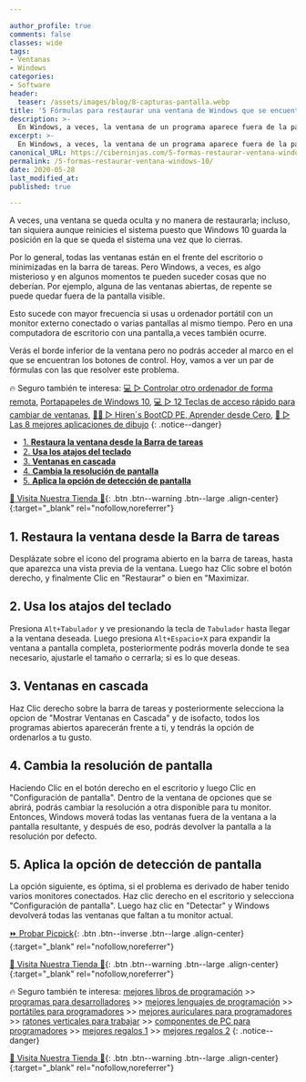 ```yaml
---

author_profile: true
comments: false
classes: wide
tags:
- Ventanas
- Windows
categories:
- Software
header:
  teaser: /assets/images/blog/8-capturas-pantalla.webp
title: '5 Fórmulas para restaurar una ventana de Windows que se encuentra oculta del escritorio'
description: >-
  En Windows, a veces, la ventana de un programa aparece fuera de la pantalla y el mouse no es capaz de alcanzarla; aquí tienes las 5 mejores formas de restaurar una ventana al área visible.
excerpt: >-
  En Windows, a veces, la ventana de un programa aparece fuera de la pantalla y el mouse no es capaz de alcanzarla; aquí tienes las 5 mejores formas de restaurar una ventana al área visible.
canonical_URL: https://ciberninjas.com/5-formas-restaurar-ventana-windows-10/
permalink: /5-formas-restaurar-ventana-windows-10/
date: 2020-05-28
last_modified_at: 
published: true

---
```


A veces, una ventana se queda oculta y no manera de restaurarla; incluso, tan siquiera aunque reinicies el sistema puesto que Windows 10 guarda la posición en la que se queda el sistema una vez que lo cierras.

Por lo general, todas las ventanas están en el frente del escritorio o minimizadas en la barra de tareas. Pero Windows, a veces, es algo misterioso y en algunos momentos te pueden suceder cosas que no deberían. Por ejemplo, alguna de las ventanas abiertas, de repente se puede quedar fuera de la pantalla visible.

Esto sucede con mayor frecuencia si usas u ordenador portátil con un monitor externo conectado o varias pantallas al mismo tiempo. Pero en una computadora de escritorio con una pantalla,a veces también ocurre.

Verás el borde inferior de la ventana pero no podrás acceder al marco en el que se encuentran los botones de control. Hoy, vamos a ver un par de fórmulas con las que resolver este problema.

🔥 Seguro también te interesa: [💻 ▷ Controlar otro ordenador de forma remota](/ayuda-control-remoto-windows-10/), [Portapapeles de Windows 10](/portapapeles-windows-10/), [💻 ▷ 12 Teclas de acceso rápido para cambiar de ventanas](/atajos-teclado-ventanas-windows-10/), [👩‍🔧 ▷ Hiren´s BootCD PE, Aprender desde Cero](/hirens-bootcd-pe/), [🥇 ▷ Las 8 mejores aplicaciones de dibujo](/mejor-software-dibujo-windows-android/)
{: .notice--danger}
- [1. **Restaura la ventana desde la Barra de tareas**](#1-restaura-la-ventana-desde-la-barra-de-tareas)
- [2. **Usa los atajos del teclado**](#2-usa-los-atajos-del-teclado)
- [3. **Ventanas en cascada**](#3-ventanas-en-cascada)
- [4. **Cambia la resolución de pantalla**](#4-cambia-la-resoluci%c3%b3n-de-pantalla)
- [5. **Aplica la opción de detección de pantalla**](#5-aplica-la-opci%c3%b3n-de-detecci%c3%b3n-de-pantalla)

[🎁 Visita Nuestra Tienda 🎁](https://www.amazon.es/shop/cibercursos){: .btn .btn--warning .btn--large .align-center}{:target="_blank" rel="nofollow,noreferrer"}

## 1. **Restaura la ventana desde la Barra de tareas**

Desplázate sobre el icono del programa abierto en la barra de tareas, hasta que aparezca una vista previa de la ventana. Luego haz Clic sobre el botón derecho, y finalmente Clic en "Restaurar" o bien en "Maximizar.

## 2. **Usa los atajos del teclado**

Presiona `Alt+Tabulador` y ve presionando la tecla de `Tabulador` hasta llegar a la ventana deseada. Luego presiona `Alt+Espacio+X` para expandir la ventana a pantalla completa, posteriormente podrás moverla donde te sea necesario, ajustarle el tamaño o cerrarla; si es lo que deseas.

## 3. **Ventanas en cascada**

Haz Clic derecho sobre la barra de tareas y posteriormente selecciona la opcion de "Mostrar Ventanas en Cascada" y de isofacto, todos los programas abiertos aparecerán frente a ti, y tendrás la opción de ordenarlos a tu gusto.

## 4. **Cambia la resolución de pantalla**

Haciendo Clic en el botón derecho en el escritorio y luego Clic en "Configuración de pantalla". Dentro de la ventana de opciones que se abrirá, podrás cambiar la resolución a otra disponible para tu monitor.
Entonces, Windows moverá todas las ventanas fuera de la ventana a la pantalla resultante, y después de eso, podrás devolver la pantalla a la resolución por defecto.

## 5. **Aplica la opción de detección de pantalla**

La opción siguiente, es óptima, si el problema es derivado de haber tenido varios monitores conectados. Haz clic derecho en el escritorio y selecciona "Configuración de pantalla". Luego haz clic en "Detectar" y Windows devolverá todas las ventanas que faltan a tu monitor actual.

[⏩ Probar Picpick](https://kutt.it/capturas-picpick "Picpick hace exactamente lo mismo que el Paint, más un poquito más lejos a la hora de la edición; una maravilla ligera de programa"){: .btn .btn--inverse .btn--large .align-center}{:target="_blank" rel="nofollow,noreferrer"}

[🎁 Visita Nuestra Tienda 🎁](https://www.amazon.es/shop/cibercursos){: .btn .btn--warning .btn--large .align-center}{:target="_blank" rel="nofollow,noreferrer"}

🔥 Seguro también te interesa: [mejores libros de programación](/programar/) >> [programas para desarrolladores](/mejores-sistemas-operativos-para-hackear/) >> [mejores lenguajes de programación](/15-mejores-lenguajes-programacion/) >> [portátiles para programadores]() >> [mejores auriculares para programadores](/auriculares-dise%C3%B1o/) >> [ratones verticales para trabajar](/teclados-ratones-dise%C3%B1o/) >> [componentes de PC para programadores](/ordenadores-componentes/) >> [mejores regalos 1](/black-friday-amazon/) >> [mejores regalos 2](/prime-day-amazon/)
{: .notice--danger}

[🎁 Visita Nuestra Tienda 🎁](https://www.amazon.es/shop/cibercursos){: .btn .btn--warning .btn--large .align-center}{:target="_blank" rel="nofollow,noreferrer"}
